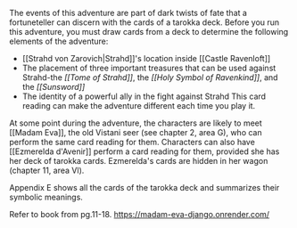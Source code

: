 The events of this adventure are part of dark twists of fate that a fortuneteller can discern with the cards of a tarokka deck. Before you run this adventure, you must draw cards from a deck to determine the following elements of the adventure:
- [[Strahd von Zarovich|Strahd]]'s location inside [[Castle Ravenloft]]
- The placement of three important treasures that can be used against Strahd-the *[[Tome of Strahd]]*, the *[[Holy Symbol of Ravenkind]]*, and the *[[Sunsword]]*
- The identity of a powerful ally in the fight against Strahd
This card reading can make the adventure different each time you play it.

At some point during the adventure, the characters are likely to meet [[Madam Eva]], the old Vistani seer (see chapter 2, area G), who can perform the same card reading for them. Characters can also have [[Ezmerelda d'Avenir]] perform a card reading for them, provided she has her deck of tarokka cards. Ezmerelda's cards are hidden in her wagon (chapter 11, area Vl).

Appendix E shows all the cards of the tarokka deck and summarizes their symbolic meanings.

Refer to book from pg.11-18.
https://madam-eva-django.onrender.com/
